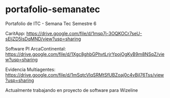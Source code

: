# portafolio-semanatec
Portafolio de ITC - Semana Tec Semestre 6

CaritApp: https://drive.google.com/file/d/1msp7j-3OQKOCr7seU-sEljZD5lsDqMND/view?usp=sharing

Software PI ArcaContinental: https://drive.google.com/file/d/1Xgc8ghbGPhvtLrjrYpojOgKyB9m8NSqZ/view?usp=sharing

Evidencia Multiagentes: https://drive.google.com/file/d/1mSqtcVlqSRMtSfUBZoaj0c4vBjI76Tss/view?usp=sharing

Actualmente trabajando en proyecto de software para Wizeline
